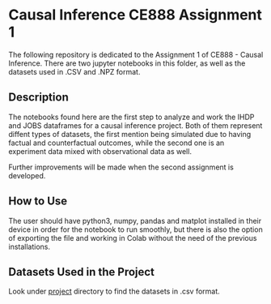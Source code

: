# Causal Inference CE888 Assignment 1 
The following repository is dedicated to the Assignment 1 of CE888 - Causal Inference. There are two jupyter notebooks in this folder, as well as the datasets used in .CSV and .NPZ format. 

## Description
The notebooks found here are the first step to analyze and work the IHDP and JOBS dataframes for a causal inference project. Both of them represent diffent types of datasets, the first mention being simulated due to having factual and counterfactual outcomes, while the second one is an experiment data mixed with observational data as well.

Further improvements will be made when the second assignment is developed.
## How to Use 
The user should have python3, numpy, pandas and matplot installed in their device in order for the notebook to run smoothly, but there is also the option of exporting the file and working in Colab without the need of the previous installations.


## Datasets Used in the Project
Look under [project](https://github.com/dmachlanski/CE888_2022/tree/main/project) directory to find the datasets in .csv format.
